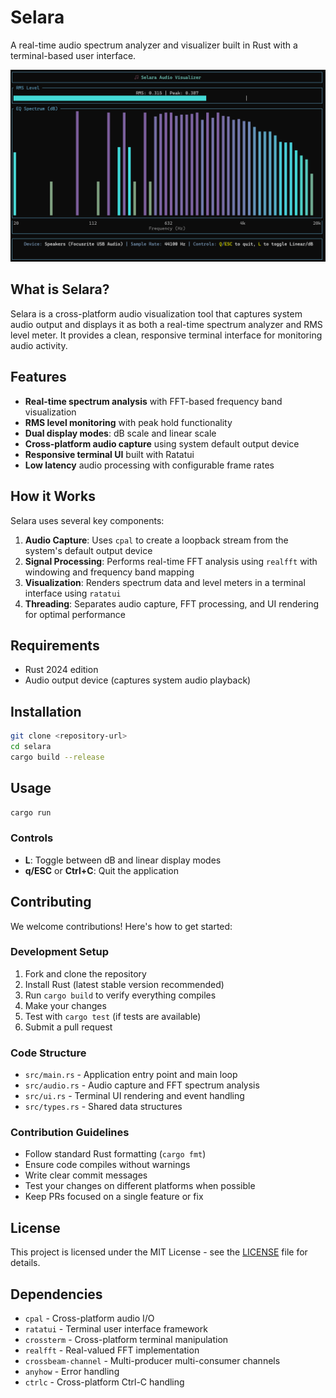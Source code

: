 # Selara

A real-time audio spectrum analyzer and visualizer built in Rust with a terminal-based user interface.

![Selara UI](docs/selara_ui.png)

## What is Selara?

Selara is a cross-platform audio visualization tool that captures system audio output and displays it as both a real-time spectrum analyzer and RMS level meter. It provides a clean, responsive terminal interface for monitoring audio activity.

## Features

- **Real-time spectrum analysis** with FFT-based frequency band visualization
- **RMS level monitoring** with peak hold functionality
- **Dual display modes**: dB scale and linear scale
- **Cross-platform audio capture** using system default output device
- **Responsive terminal UI** built with Ratatui
- **Low latency** audio processing with configurable frame rates

## How it Works

Selara uses several key components:

1. **Audio Capture**: Uses `cpal` to create a loopback stream from the system's default output device
2. **Signal Processing**: Performs real-time FFT analysis using `realfft` with windowing and frequency band mapping
3. **Visualization**: Renders spectrum data and level meters in a terminal interface using `ratatui`
4. **Threading**: Separates audio capture, FFT processing, and UI rendering for optimal performance

## Requirements

- Rust 2024 edition
- Audio output device (captures system audio playback)

## Installation

```bash
git clone <repository-url>
cd selara
cargo build --release
```

## Usage

```bash
cargo run
```

### Controls

- **L**: Toggle between dB and linear display modes
- **q/ESC** or **Ctrl+C**: Quit the application

## Contributing

We welcome contributions! Here's how to get started:

### Development Setup

1. Fork and clone the repository
2. Install Rust (latest stable version recommended)
3. Run `cargo build` to verify everything compiles
4. Make your changes
5. Test with `cargo test` (if tests are available)
6. Submit a pull request

### Code Structure

- `src/main.rs` - Application entry point and main loop
- `src/audio.rs` - Audio capture and FFT spectrum analysis
- `src/ui.rs` - Terminal UI rendering and event handling
- `src/types.rs` - Shared data structures

### Contribution Guidelines

- Follow standard Rust formatting (`cargo fmt`)
- Ensure code compiles without warnings
- Write clear commit messages
- Test your changes on different platforms when possible
- Keep PRs focused on a single feature or fix

## License

This project is licensed under the MIT License - see the [LICENSE](LICENSE) file for details.

## Dependencies

- `cpal` - Cross-platform audio I/O
- `ratatui` - Terminal user interface framework
- `crossterm` - Cross-platform terminal manipulation
- `realfft` - Real-valued FFT implementation
- `crossbeam-channel` - Multi-producer multi-consumer channels
- `anyhow` - Error handling
- `ctrlc` - Cross-platform Ctrl-C handling
